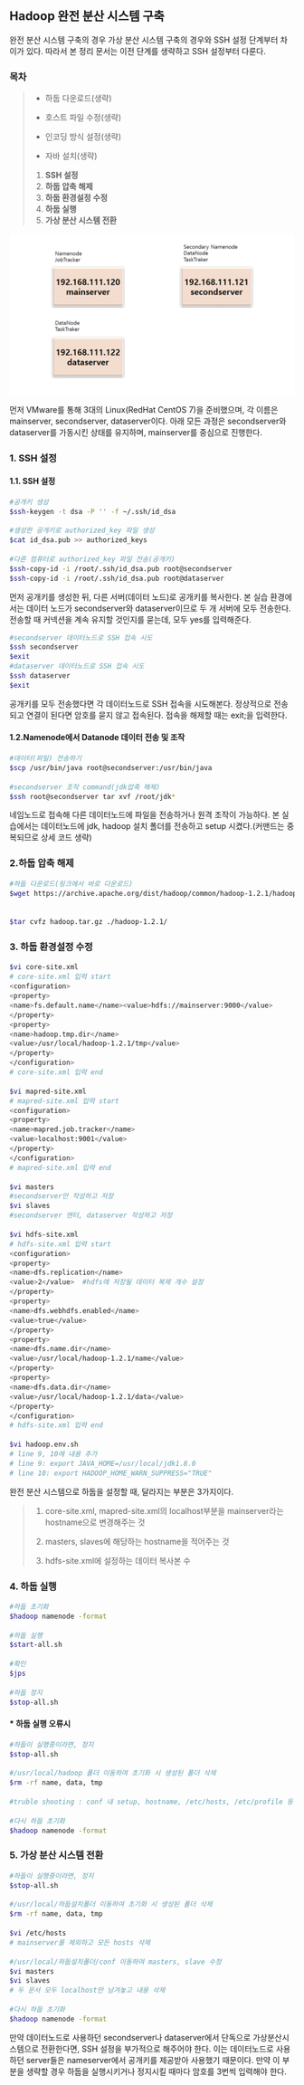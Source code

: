 ## Hadoop 완전 분산 시스템 구축

완전 분산 시스템 구축의 경우 가상 분산 시스템 구축의 경우와 SSH 설정 단계부터 차이가 있다. 따라서 본 정리 문서는 이전 단계를 생략하고 SSH 설정부터 다룬다.

### 목차

> * 하둡 다운로드(생략)
>
> * 호스트 파일 수정(생략)
>
> * 인코딩 방식 설정(생략)
>
> * 자바 설치(생략)
>
> 1. **SSH 설정**
> 2. **하둡 압축 해제**
> 3. **하둡 환경설정 수정**
> 4. **하둡 실행**
> 5. **가상 분산 시스템 전환**



![하둡_완전분산시스템](md-images/%ED%95%98%EB%91%A1_%EC%99%84%EC%A0%84%EB%B6%84%EC%82%B0%EC%8B%9C%EC%8A%A4%ED%85%9C.png)

먼저 VMware를 통해 3대의 Linux(RedHat CentOS 7)을 준비했으며, 각 이름은 mainserver, secondserver, dataserver이다. 아래 모든 과정은 secondserver와 dataserver를 가동시킨 상태를 유지하며, mainserver를 중심으로 진행한다.



### 1. SSH 설정

#### 1.1. SSH 설정

```bash
#공개키 생성
$ssh-keygen -t dsa -P '' -f ~/.ssh/id_dsa

#생성한 공개키로 authorized_key 파일 생성
$cat id_dsa.pub >> authorized_keys

#다른 컴퓨터로 authorized_key 파일 전송(공개키)
$ssh-copy-id -i /root/.ssh/id_dsa.pub root@secondserver
$ssh-copy-id -i /root/.ssh/id_dsa.pub root@dataserver
```

먼저 공개키를 생성한 뒤, 다른 서버(데이터 노드)로 공개키를 복사한다. 본 실습 환경에서는 데이터 노드가 secondserver와 dataserver이므로 두 개 서버에 모두 전송한다. 전송할 때 커넥션을 계속 유지할 것인지를 묻는데, 모두 yes를 입력해준다.

```bash
#secondserver 데이터노드로 SSH 접속 시도
$ssh secondserver
$exit
#dataserver 데이터노드로 SSH 접속 시도
$ssh dataserver
$exit
```

공개키를 모두 전송했다면 각 데이터노드로 SSH 접속을 시도해본다. 정상적으로 전송되고 연결이 된다면 암호를 묻지 않고 접속된다. 접속을 해제할 때는 exit;을 입력한다.

#### 1.2.Namenode에서 Datanode 데이터 전송 및 조작

```bash
#데이터(파일) 전송하기
$scp /usr/bin/java root@secondserver:/usr/bin/java

#secondserver 조작 command(jdk압축 해제)
$ssh root@secondserver tar xvf /root/jdk*
```

네임노드로 접속해 다른 데이터노드에 파일을 전송하거나 원격 조작이 가능하다. 본 실습에서는 데이터노드에 jdk, hadoop 설치 폴더를 전송하고 setup 시켰다.(커맨드는 중복되므로 상세 코드 생략)

 

### 2.하둡 압축 해제

```bash
#하둡 다운로드(링크에서 바로 다운로드)
$wget https://archive.apache.org/dist/hadoop/common/hadoop-1.2.1/hadoop-1.2.1.tar.gz


$tar cvfz hadoop.tar.gz ./hadoop-1.2.1/

```



### 3. 하둡 환경설정 수정

```bash
$vi core-site.xml
# core-site.xml 입력 start
<configuration>
<property>
<name>fs.default.name</name><value>hdfs://mainserver:9000</value>
</property>
<property>
<name>hadoop.tmp.dir</name>
<value>/usr/local/hadoop-1.2.1/tmp</value>
</property>
</configuration>
# core-site.xml 입력 end

$vi mapred-site.xml
# mapred-site.xml 입력 start
<configuration>
<property>
<name>mapred.job.tracker</name>
<value>localhost:9001</value>
</property>
</configuration>
# mapred-site.xml 입력 end

$vi masters
#secondserver만 작성하고 저장
$vi slaves
#secondserver 엔터, dataserver 작성하고 저장

$vi hdfs-site.xml
# hdfs-site.xml 입력 start
<configuration>
<property>
<name>dfs.replication</name>
<value>2</value>  #hdfs에 저장될 데이터 복제 개수 설정
</property>
<property>
<name>dfs.webhdfs.enabled</name>
<value>true</value>
</property>
<property>
<name>dfs.name.dir</name>
<value>/usr/local/hadoop-1.2.1/name</value>
</property>
<property>
<name>dfs.data.dir</name>
<value>/usr/local/hadoop-1.2.1/data</value>
</property>
</configuration>
# hdfs-site.xml 입력 end

$vi hadoop.env.sh
# line 9, 10에 내용 추가
# line 9: export JAVA_HOME=/usr/local/jdk1.8.0
# line 10: export HADOOP_HOME_WARN_SUPPRESS="TRUE"
```

완전 분산 시스템으로 하둡을 설정할 때, 달라지는 부분은 3가지이다. 

> 1) core-site.xml, mapred-site.xml의 localhost부분을 mainserver라는 hostname으로 변경해주는 것 
>
> 2) masters, slaves에 해당하는 hostname을 적어주는 것
>
> 3) hdfs-site.xml에  설정하는 데이터 복사본 수 



### 4. 하둡 실행

```bash
#하둡 초기화
$hadoop namenode -format

#하둡 실행
$start-all.sh

#확인
$jps

#하둡 정지
$stop-all.sh
```



#### * 하둡 실행 오류시

```bash
#하둡이 실행중이라면, 정지
$stop-all.sh

#/usr/local/hadoop 폴더 이동하여 초기화 시 생성된 폴더 삭제
$rm -rf name, data, tmp

#truble shooting : conf 내 setup, hostname, /etc/hosts, /etc/profile 등 확인하여 문제 해결

#다시 하둡 초기화
$hadoop namenode -format
```



### 5. 가상 분산 시스템 전환

```bash
#하둡이 실행중이라면, 정지
$stop-all.sh

#/usr/local/하둡설치폴더 이동하여 초기화 시 생성된 폴더 삭제
$rm -rf name, data, tmp

$vi /etc/hosts
# mainserver를 제외하고 모든 hosts 삭제

#/usr/local/하둡설치폴더/conf 이동하여 masters, slave 수정
$vi masters
$vi slaves
# 두 문서 모두 localhost만 남겨놓고 내용 삭제

#다시 하둡 초기화
$hadoop namenode -format
```



만약 데이터노드로 사용하던 secondserver나 dataserver에서 단독으로 가상분산시스템으로 전환한다면, SSH 설정을 부가적으로 해주어야 한다. 이는 데이터노드로 사용하던 server들은 nameserver에서 공개키를 제공받아 사용했기 때문이다. 만약 이 부분을 생략할 경우 하둡을 실행시키거나 정지시킬 때마다 암호를 3번씩 입력해야 한다.